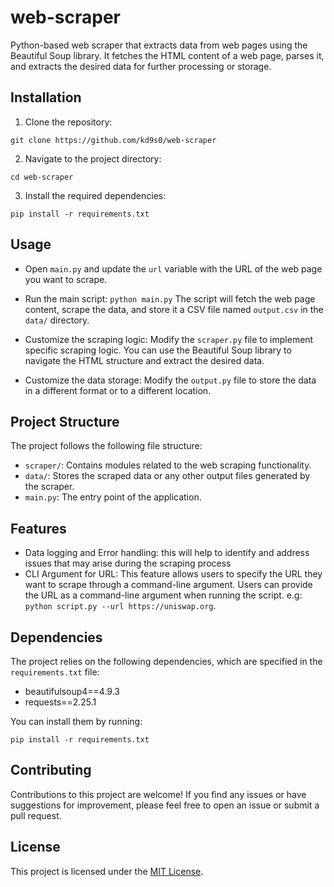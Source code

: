 # web-scraper

Python-based web scraper that extracts data from web pages using the Beautiful Soup library. It fetches the HTML content of a web page, parses it, and extracts the desired data for further processing or storage.

## Installation

1. Clone the repository:
```
git clone https://github.com/kd9s0/web-scraper
```

2. Navigate to the project directory:
```
cd web-scraper
```

3. Install the required dependencies:
```
pip install -r requirements.txt
```


## Usage

- Open `main.py` and update the `url` variable with the URL of the web page you want to scrape.

- Run the main script: `python main.py` The script will fetch the web page content, scrape the data, and store it a CSV file named `output.csv` in the `data/` directory.

- Customize the scraping logic: Modify the `scraper.py` file to implement specific scraping logic. You can use the Beautiful Soup library to navigate the HTML structure and extract the desired data.

- Customize the data storage: Modify the `output.py` file to store the data in a different format or to a different location.



## Project Structure

The project follows the following file structure:

- `scraper/`: Contains modules related to the web scraping functionality.
- `data/`: Stores the scraped data or any other output files generated by the scraper.
- `main.py`: The entry point of the application.

## Features
- Data logging and Error handling: this will help to identify and address issues that may arise during the scraping process
- CLI Argument for URL: This feature allows users to specify the URL they want to scrape through a command-line argument. Users can provide the URL as a command-line argument when running the script. e.g: `python script.py --url https://uniswap.org`.

## Dependencies

The project relies on the following dependencies, which are specified in the `requirements.txt` file:
- beautifulsoup4==4.9.3
- requests==2.25.1

You can install them by running:

```
pip install -r requirements.txt
```


## Contributing

Contributions to this project are welcome! If you find any issues or have suggestions for improvement, please feel free to open an issue or submit a pull request.

## License

This project is licensed under the [MIT License](LICENSE).





